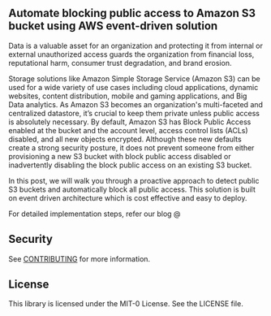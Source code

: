 ## Automate blocking public access to Amazon S3 bucket using AWS event-driven solution

Data is a valuable asset for an organization and protecting it from internal or external unauthorized access guards the organization from financial loss, reputational harm, consumer trust degradation, and brand erosion. 

Storage solutions like Amazon Simple Storage Service (Amazon S3) can be used for a wide variety of use cases including cloud applications, dynamic websites, content distribution, mobile and gaming applications, and Big Data analytics. As Amazon S3 becomes an organization's multi-faceted and centralized datastore, it’s crucial to keep them private unless public access is absolutely necessary. By default, Amazon S3 has Block Public Access enabled at the bucket and the account level, access control lists (ACLs) disabled, and all new objects encrypted. Although these new defaults create a strong security posture, it does not prevent someone from either provisioning a new S3 bucket with block public access disabled or inadvertently disabling the  block public access on an existing S3 bucket. 

In this post, we will walk you through a proactive approach to detect public S3 buckets and automatically block all public access. This solution is built on event driven architecture which is cost effective and easy to deploy.

For detailed implementation steps, refer our blog @ 

## Security

See [CONTRIBUTING](CONTRIBUTING.md#security-issue-notifications) for more information.

## License

This library is licensed under the MIT-0 License. See the LICENSE file.

